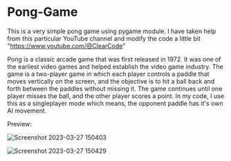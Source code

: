 # Pong-Game
This is a very simple pong game using pygame module. I have taken help from this particular YouTube channel and modify the code a little bit
"https://www.youtube.com/@ClearCode"

Pong is a classic arcade game that was first released in 1972. It was one of the earliest video games and helped establish the video game industry. The game is a two-player game in which each player controls a paddle that moves vertically on the screen, and the objective is to hit a ball back and forth between the paddles without missing it. The game continues until one player misses the ball, and the other player scores a point.
In my code, I use this as a singleplayer mode which means, the opponent paddle has it's own AI movement.


Preview: 

![Screenshot 2023-03-27 150403](https://user-images.githubusercontent.com/111201198/227896465-97808a3c-faea-44a9-b8dd-7a4b21218fd0.jpg)


![Screenshot 2023-03-27 150429](https://user-images.githubusercontent.com/111201198/227896619-d3b6e2cf-46fc-4883-80a4-2152c28f3789.jpg)
